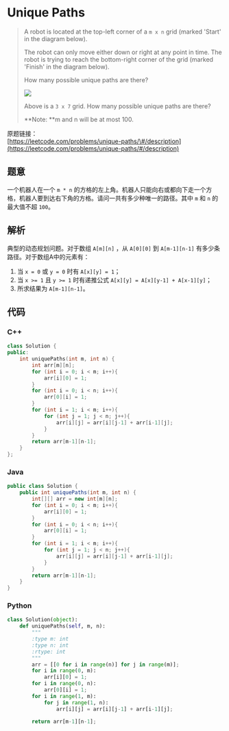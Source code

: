 # Unique Paths

> A robot is located at the top-left corner of a `m x n` grid \(marked 'Start' in the diagram below\).
>
> The robot can only move either down or right at any point in time. The robot is trying to reach the bottom-right corner of the grid \(marked 'Finish' in the diagram below\).
>
> How many possible unique paths are there?
>
> ![](https://leetcode.com/static/images/problemset/robot_maze.png)
>
> Above is a `3 x 7` grid. How many possible unique paths are there?
>
> **Note: **m and n will be at most 100.

原题链接：  
[https://leetcode.com/problems/unique-paths/\#/description](https://leetcode.com/problems/unique-paths/#/description)

## 题意

一个机器人在一个 `m * n` 的方格的左上角。机器人只能向右或都向下走一个方格，机器人要到达右下角的方格。请问一共有多少种唯一的路径。其中 `m` 和 `n` 的最大值不超 `100`。

## 解析

典型的动态规划问题。对于数组 `A[m][n]` ，从 `A[0][0]`  到 `A[m-1][n-1]` 有多少条路径。对于数组A中的元素有：

1. 当 `x = 0` 或 `y = 0` 时有 `A[x][y] = 1`；
2. 当 `x >= 1` 且 `y >= 1` 时有递推公式 `A[x][y] = A[x][y-1] + A[x-1][y]`；
3. 所求结果为 `A[m-1][n-1]`。

## 代码

### C++

```cpp
class Solution {
public:
    int uniquePaths(int m, int n) {
        int arr[m][n];
        for (int i = 0; i < m; i++){
            arr[i][0] = 1;
        }
        for (int i = 0; i < n; i++){
            arr[0][i] = 1;
        }
        for (int i = 1; i < m; i++){
            for (int j = 1; j < n; j++){
                arr[i][j] = arr[i][j-1] + arr[i-1][j];
            }
        }
        return arr[m-1][n-1];
    }
};
```

### Java

```java
public class Solution {
    public int uniquePaths(int m, int n) {
        int[][] arr = new int[m][n];
        for (int i = 0; i < m; i++){
            arr[i][0] = 1;
        }
        for (int i = 0; i < n; i++){
            arr[0][i] = 1;
        }
        for (int i = 1; i < m; i++){
            for (int j = 1; j < n; j++){
                arr[i][j] = arr[i][j-1] + arr[i-1][j];
            }
        }
        return arr[m-1][n-1];
    }
}
```

### Python

```py
class Solution(object):
    def uniquePaths(self, m, n):
        """
        :type m: int
        :type n: int
        :rtype: int
        """
        arr = [[0 for i in range(n)] for j in range(m)];
        for i in range(0, m):
            arr[i][0] = 1;
        for i in range(0, n):
            arr[0][i] = 1;
        for i in range(1, m):
            for j in range(1, n):
                arr[i][j] = arr[i][j-1] + arr[i-1][j];

        return arr[m-1][n-1];
```



